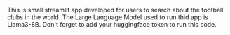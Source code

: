 This is small streamlit app developed for users to search about the football clubs in the world. The Large Language Model used to run thid app is Llama3-8B. Don't forget to add your huggingface token to run this code.
